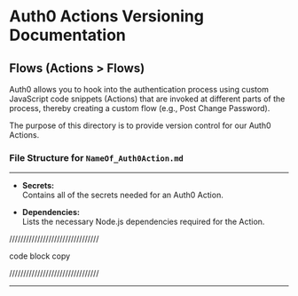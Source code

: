 # Auth0 Actions Versioning Documentation

## Flows (Actions > Flows)

Auth0 allows you to hook into the authentication process using custom JavaScript code snippets (Actions) that are invoked at different parts of the process, thereby creating a custom flow (e.g., Post Change Password).

The purpose of this directory is to provide version control for our Auth0 Actions.

### File Structure for `NameOf_Auth0Action.md`

---

- **Secrets:**  
  Contains all of the secrets needed for an Auth0 Action.

- **Dependencies:**  
  Lists the necessary Node.js dependencies required for the Action.

////////////////////////////////

code block copy

////////////////////////////////

---
